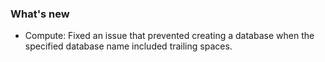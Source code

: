 ### What's new

- Compute: Fixed an issue that prevented creating a database when the specified database name included trailing spaces.
